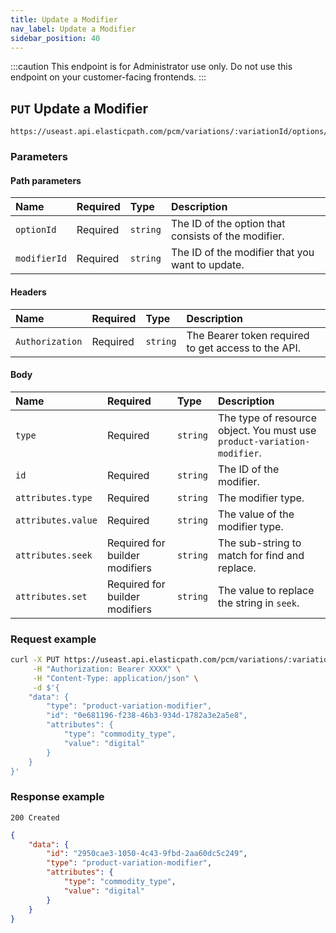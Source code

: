 ```yaml
---
title: Update a Modifier
nav_label: Update a Modifier
sidebar_position: 40
---
```


:::caution
This endpoint is for Administrator use only. Do not use this endpoint on your customer-facing frontends.
:::

## `PUT` Update a Modifier

```http
https://useast.api.elasticpath.com/pcm/variations/:variationId/options/:optionId/modifiers/:modifierId
```

### Parameters

#### Path parameters

| Name         | Required | Type     | Description                             |
|:-------------|:---------|:---------|:----------------------------------------|
| `optionId`   | Required | `string` | The ID of the option that consists of the modifier. |
| `modifierId` | Required | `string` | The ID of the modifier that you want to update. |

#### Headers

| Name            | Required | Type     | Description                          |
|:----------------|:---------|:---------|:-------------------------------------|
| `Authorization` | Required | `string` | The Bearer token required to get access to the API. |

#### Body

| Name               | Required                       | Type     | Description |
|:-------------------|:-------------------------------|:---------|:------------|
| `type`             | Required                       | `string` | The type of resource object. You must use `product-variation-modifier`. |
| `id`               | Required                       | `string` | The ID of the modifier. |
| `attributes.type`  | Required                       | `string` | The modifier type. |
| `attributes.value` | Required                       | `string` | The value of the modifier type. |
| `attributes.seek`  | Required for builder modifiers | `string` | The sub-string to match for find and replace. |
| `attributes.set`   | Required for builder modifiers | `string` | The value to replace the string in `seek`. |

### Request example

```bash
curl -X PUT https://useast.api.elasticpath.com/pcm/variations/:variationId/options/:optionId/modifiers/:modifierId \
     -H "Authorization: Bearer XXXX" \
     -H "Content-Type: application/json" \
     -d $'{
    "data": {
        "type": "product-variation-modifier",
        "id": "0e681196-f238-46b3-934d-1782a3e2a5e8",
        "attributes": {
            "type": "commodity_type",
            "value": "digital"
        }
    }
}'
```

### Response example

`200 Created`

```json
{
    "data": {
        "id": "2950cae3-1050-4c43-9fbd-2aa60dc5c249",
        "type": "product-variation-modifier",
        "attributes": {
            "type": "commodity_type",
            "value": "digital"
        }
    }
}
```
